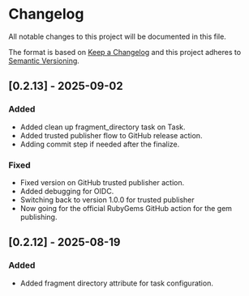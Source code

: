 # Changelog

All notable changes to this project will be documented in this file.

The format is based on [Keep a Changelog](http://keepachangelog.com/)
and this project adheres to [Semantic Versioning](http://semver.org/).

## [0.2.13] - 2025-09-02

### Added

- Added clean up fragment_directory task on Task.
- Added trusted publisher flow to GitHub release action.
- Adding commit step if needed after the finalize.

### Fixed

- Fixed version on GitHub trusted publisher action.
- Added debugging for OIDC.
- Switching back to version 1.0.0 for trusted publisher
- Now going for the official RubyGems GitHub action for the gem publishing.

## [0.2.12] - 2025-08-19

### Added

- Added fragment directory attribute for task configuration.
